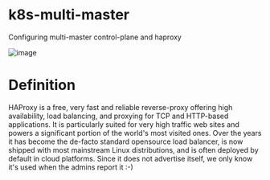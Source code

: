 # k8s-multi-master
Configuring multi-master control-plane and haproxy

![image](https://user-images.githubusercontent.com/86851766/208912472-5a6697a4-85b1-4202-ab81-296840bb4072.png)

# Definition

HAProxy is a free, very fast and reliable reverse-proxy offering high availability, load balancing, and proxying for TCP and HTTP-based applications. It is particularly suited for very high traffic web sites and powers a significant portion of the world's most visited ones. Over the years it has become the de-facto standard opensource load balancer, is now shipped with most mainstream Linux distributions, and is often deployed by default in cloud platforms. Since it does not advertise itself, we only know it's used when the admins report it :-)

